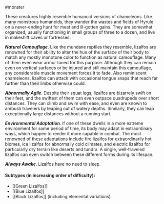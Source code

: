 #monster 

These creatures highly resemble humanoid versions of chameleons. Like many monstrous humanoids, they wander the wastes and fields of Hyrule on a never-ending hunt for meat and ill-gotten gains. They are somewhat organized, usually functioning in small groups of three to a dozen, and live in makeshift caves or fortresses.

***Natural Camouflage***. Like the mundane reptiles they resemble, lizalfos are renowned for their ability to alter the hue of the surface of their body to match any mostly monotone color to function as natural camouflage. Many of them even wear armor tuned for this purpose. Although they can remain even on vertical surfaces or be injured and still maintain this camouflage, any considerable muscle movement forces it to fade. Also reminiscent chameleons, lizalfos can attack with occasional tongue snaps that reach far further than their limbs otherwise could.

***Abnormally Agile***. Despite their squat legs, lizalfos are bizarrely swift on their feet, and the swiftest of them can even outpace quadrupeds over short distances. They can climb and swim with ease, and even are known to ambush travelers by leaping out of watery depths. Similarly, they can leap exceptionally large distances without a running start.

***Environmental Adaptation***. If one of these dwells in a more extreme environment for some period of time, its body may adapt in extraordinary ways, which happen to render it more capable in combat. The most renowned of these adaptations include fire lizalfos for extraordinarily hot biomes, ice lizalfos for abnormally cold climates, and electric lizalfos for particularly dry terrain like deserts and tundra. A single, well-traveled lizalfos can even switch between these different forms during its lifespan.

***Always Awake***. Lizalfos have no need to sleep.

#### Subtypes (in increasing order of difficulty):

* [[Green Lizalfos]]
* [[Blue Lizalfos]]
* [[Black Lizalfos]] (including elemental variations)
